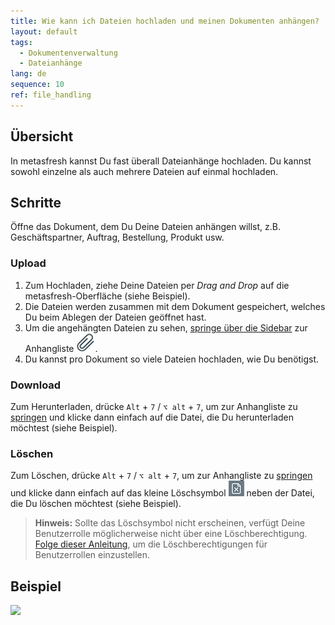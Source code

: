 ```yaml
---
title: Wie kann ich Dateien hochladen und meinen Dokumenten anhängen?
layout: default
tags:
  - Dokumentenverwaltung
  - Dateianhänge
lang: de
sequence: 10
ref: file_handling
---
```


## Übersicht
In metasfresh kannst Du fast überall Dateianhänge hochladen. Du kannst sowohl einzelne als auch mehrere Dateien auf einmal hochladen.

## Schritte
Öffne das Dokument, dem Du Deine Dateien anhängen willst, z.B. Geschäftspartner, Auftrag, Bestellung, Produkt usw.

### Upload
1. Zum Hochladen, ziehe Deine Dateien per *Drag and Drop* auf die metasfresh-Oberfläche (siehe Beispiel).
1. Die Dateien werden zusammen mit dem Dokument gespeichert, welches Du beim Ablegen der Dateien geöffnet hast.
1. Um die angehängten Dateien zu sehen, [springe über die Sidebar](SpringezuBelegen) zur Anhangliste ![](assets/Attachment_clip.png).
1. Du kannst pro Dokument so viele Dateien hochladen, wie Du benötigst.

### Download
Zum Herunterladen, drücke `Alt` + `7` / `⌥ alt` + `7`, um zur Anhangliste zu [springen](SpringezuBelegen) und klicke dann einfach auf die Datei, die Du herunterladen möchtest (siehe Beispiel).

### Löschen
Zum Löschen, drücke `Alt` + `7` / `⌥ alt` + `7`, um zur Anhangliste zu [springen](SpringezuBelegen) und klicke dann einfach auf das kleine Löschsymbol ![](assets/delete_icon.png) neben der Datei, die Du löschen möchtest (siehe Beispiel).
 >**Hinweis:** Sollte das Löschsymbol nicht erscheinen, verfügt Deine Benutzerrolle möglicherweise nicht über eine Löschberechtigung. [Folge dieser Anleitung](Dateihandling_Loeschberechtigung), um die Löschberechtigungen für Benutzerrollen einzustellen.

## Beispiel
![](assets/Dateihandling_walkthrough.gif)
